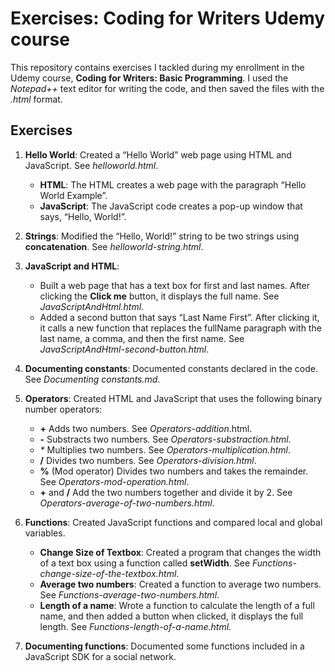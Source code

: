 # Exercises: Coding for Writers Udemy course
This repository contains exercises I tackled during my enrollment in the Udemy course, **Coding for Writers: Basic Programming**. I used the *Notepad++* text editor for writing the code, and then saved the files with the *.html* format. 
## Exercises
1. **Hello World**: Created a “Hello World” web page using HTML and JavaScript. See *helloworld.html*.
   
   * **HTML**: The HTML creates a web page with the paragraph “Hello World Example”.
   * **JavaScript**: The JavaScript code creates a pop-up window that says, “Hello, World!”.
2. **Strings**: Modified the “Hello, World!” string to be two strings using **concatenation**. See *helloworld-string.html*.
3. **JavaScript and HTML**:
   * Built a web page that has a text box for first and last names. After clicking the **Click me** button, it displays the full name. See *JavaScriptAndHtml.html*. 
   * Added a second button that says “Last Name First”. After clicking it, it calls a new function that replaces the fullName paragraph with the last name, a comma, and then the first name. See *JavaScriptAndHtml-second-button.html*.
4. **Documenting constants**: Documented constants declared in the code. See *Documenting constants.md*.
5. **Operators**: Created HTML and JavaScript that uses the following binary number operators:
   * **+** Adds two numbers. See *Operators-addition*.html.
   * **-** Substracts two numbers. See *Operators-substraction.html*.
   * _*_ Multiplies two numbers. See *Operators-multiplication.html*.
   * **/** Divides two numbers. See *Operators-division.html*.
   * **%** (Mod operator) Divides two numbers and takes the remainder. See *Operators-mod-operation.html*.
   * **+** and **/** Add the two numbers together and divide it by 2. See *Operators-average-of-two-numbers.html*.
6. **Functions**: Created JavaScript functions and compared local and global variables.
   * **Change Size of Textbox**: Created a program that changes the width of a text box using a function called **setWidth**. See *Functions-change-size-of-the-textbox.html*.
   * **Average two numbers**: Created a function to average two numbers. See *Functions-average-two-numbers.html*.
   * **Length of a name**: Wrote a function to calculate the length of a full name, and then added a button when clicked, it displays the full length. See *Functions-length-of-a-name.html*.
7. **Documenting functions**: Documented some functions included in a JavaScript SDK for a social network.
